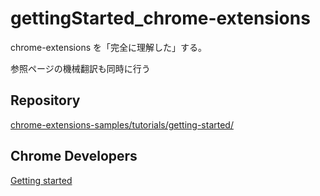 # gettingStarted_chrome-extensions


chrome-extensions を「完全に理解した」する。

参照ページの機械翻訳も同時に行う



## Repository

[chrome-extensions-samples/tutorials/getting-started/](https://github.com/GoogleChrome/chrome-extensions-samples/tree/main/tutorials/getting-started)

## Chrome Developers

[Getting started](https://developer.chrome.com/docs/extensions/mv3/getstarted/)



